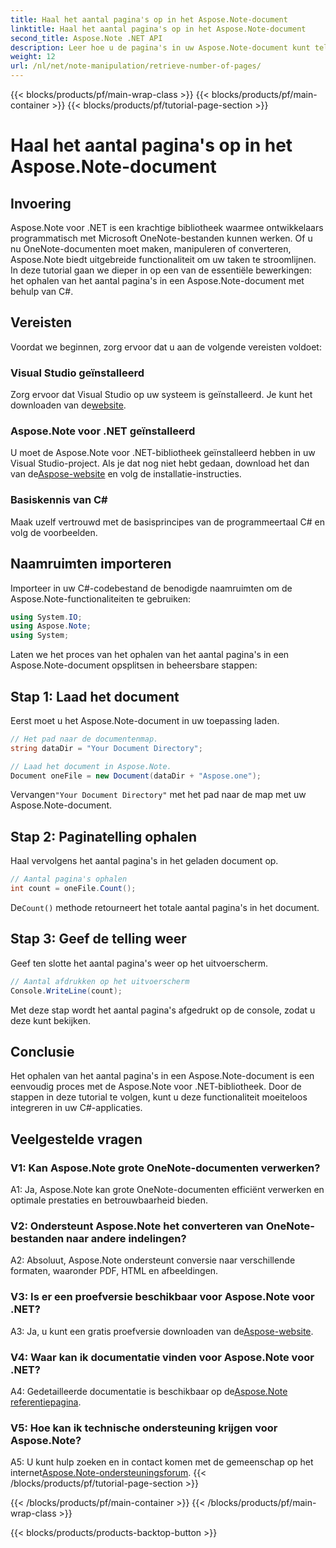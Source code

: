 ```yaml
---
title: Haal het aantal pagina's op in het Aspose.Note-document
linktitle: Haal het aantal pagina's op in het Aspose.Note-document
second_title: Aspose.Note .NET API
description: Leer hoe u de pagina's in uw Aspose.Note-document kunt tellen met C#. Volg onze stapsgewijze handleiding voor eenvoudige integratie.
weight: 12
url: /nl/net/note-manipulation/retrieve-number-of-pages/
---
```


{{< blocks/products/pf/main-wrap-class >}}
{{< blocks/products/pf/main-container >}}
{{< blocks/products/pf/tutorial-page-section >}}

# Haal het aantal pagina's op in het Aspose.Note-document

## Invoering

Aspose.Note voor .NET is een krachtige bibliotheek waarmee ontwikkelaars programmatisch met Microsoft OneNote-bestanden kunnen werken. Of u nu OneNote-documenten moet maken, manipuleren of converteren, Aspose.Note biedt uitgebreide functionaliteit om uw taken te stroomlijnen. In deze tutorial gaan we dieper in op een van de essentiële bewerkingen: het ophalen van het aantal pagina's in een Aspose.Note-document met behulp van C#.

## Vereisten

Voordat we beginnen, zorg ervoor dat u aan de volgende vereisten voldoet:

### Visual Studio geïnstalleerd

Zorg ervoor dat Visual Studio op uw systeem is geïnstalleerd. Je kunt het downloaden van de[website](https://visualstudio.microsoft.com/).

### Aspose.Note voor .NET geïnstalleerd

 U moet de Aspose.Note voor .NET-bibliotheek geïnstalleerd hebben in uw Visual Studio-project. Als je dat nog niet hebt gedaan, download het dan van de[Aspose-website](https://releases.aspose.com/note/net/) en volg de installatie-instructies.

### Basiskennis van C#

Maak uzelf vertrouwd met de basisprincipes van de programmeertaal C# en volg de voorbeelden.

## Naamruimten importeren

Importeer in uw C#-codebestand de benodigde naamruimten om de Aspose.Note-functionaliteiten te gebruiken:

```csharp
using System.IO;
using Aspose.Note;
using System;
```

Laten we het proces van het ophalen van het aantal pagina's in een Aspose.Note-document opsplitsen in beheersbare stappen:

## Stap 1: Laad het document

Eerst moet u het Aspose.Note-document in uw toepassing laden.

```csharp
// Het pad naar de documentenmap.
string dataDir = "Your Document Directory";

// Laad het document in Aspose.Note.
Document oneFile = new Document(dataDir + "Aspose.one");
```

 Vervangen`"Your Document Directory"` met het pad naar de map met uw Aspose.Note-document.

## Stap 2: Paginatelling ophalen

Haal vervolgens het aantal pagina's in het geladen document op.

```csharp
// Aantal pagina's ophalen
int count = oneFile.Count();
```

 De`Count()` methode retourneert het totale aantal pagina's in het document.

## Stap 3: Geef de telling weer

Geef ten slotte het aantal pagina's weer op het uitvoerscherm.

```csharp
// Aantal afdrukken op het uitvoerscherm
Console.WriteLine(count);
```

Met deze stap wordt het aantal pagina's afgedrukt op de console, zodat u deze kunt bekijken.

## Conclusie

Het ophalen van het aantal pagina's in een Aspose.Note-document is een eenvoudig proces met de Aspose.Note voor .NET-bibliotheek. Door de stappen in deze tutorial te volgen, kunt u deze functionaliteit moeiteloos integreren in uw C#-applicaties.

## Veelgestelde vragen

### V1: Kan Aspose.Note grote OneNote-documenten verwerken?

A1: Ja, Aspose.Note kan grote OneNote-documenten efficiënt verwerken en optimale prestaties en betrouwbaarheid bieden.

### V2: Ondersteunt Aspose.Note het converteren van OneNote-bestanden naar andere indelingen?

A2: Absoluut, Aspose.Note ondersteunt conversie naar verschillende formaten, waaronder PDF, HTML en afbeeldingen.

### V3: Is er een proefversie beschikbaar voor Aspose.Note voor .NET?

 A3: Ja, u kunt een gratis proefversie downloaden van de[Aspose-website](https://releases.aspose.com/).

### V4: Waar kan ik documentatie vinden voor Aspose.Note voor .NET?

 A4: Gedetailleerde documentatie is beschikbaar op de[Aspose.Note referentiepagina](https://reference.aspose.com/note/net/).

### V5: Hoe kan ik technische ondersteuning krijgen voor Aspose.Note?

 A5: U kunt hulp zoeken en in contact komen met de gemeenschap op het internet[Aspose.Note-ondersteuningsforum](https://forum.aspose.com/c/note/28).
{{< /blocks/products/pf/tutorial-page-section >}}

{{< /blocks/products/pf/main-container >}}
{{< /blocks/products/pf/main-wrap-class >}}

{{< blocks/products/products-backtop-button >}}
